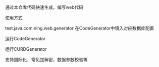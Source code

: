 通过本仓库代码快速生成，编写web代码


使用方式


test.java.com.ning.web.generator 在CodeGenerator中填入对应数据库配置

运行CodeGenerator

运行CURDGenerator

支持国际化，常见加解密，数据参数校验等
